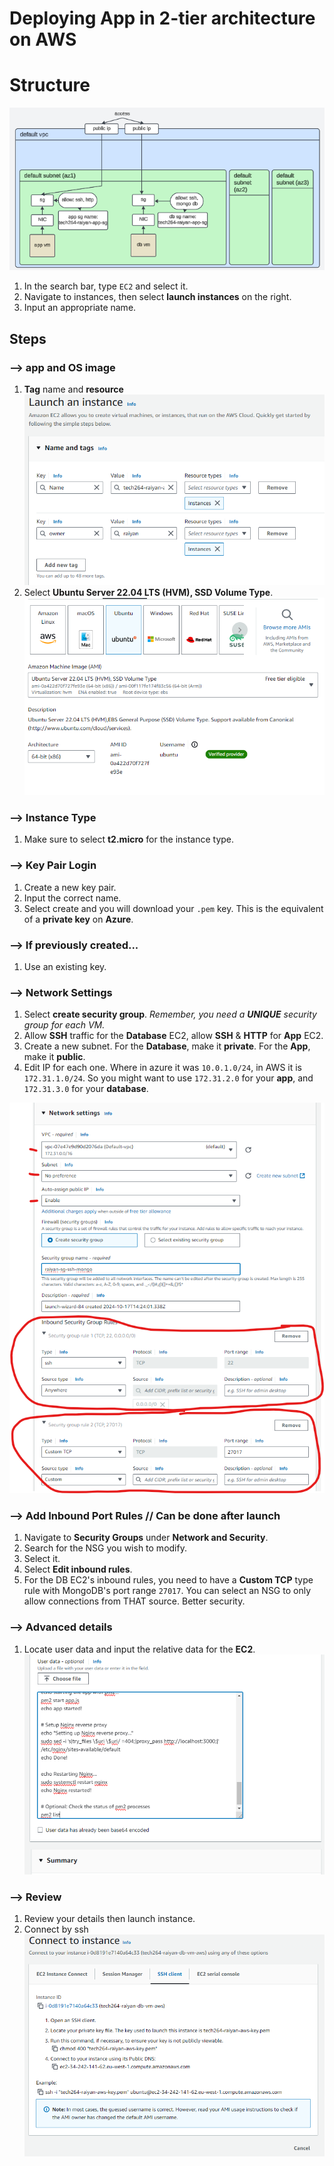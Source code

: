 # Deploying App in 2-tier architecture on AWS

# Structure
![diagram](/images/2_tier_aws.png)
 
1. In the search bar, type `EC2` and select it.
2. Navigate to instances, then select **launch instances** on the right.
3. Input an appropriate name.
 
## Steps
### --> app and OS image

1. **Tag** name and **resource**
    ![diagram](/images/aws-step-1.png)
2. Select **Ubuntu Server 22.04 LTS (HVM), SSD Volume Type**.
    ![diagram](/images/aws-step-2.png)


 
### --> Instance Type
1. Make sure to select **t2.micro** for the instance type.
 
### --> Key Pair Login
1. Create a new key pair.
2. Input the correct name.
3. Select create and you will download your `.pem` key. This is the equivalent of a **private key** on **Azure**.
### --> If previously created...
1. Use an existing key.
 
### --> Network Settings
1. Select **create security group**. *Remember, you need a **UNIQUE** security group for each VM.*
2. Allow **SSH** traffic for the **Database** EC2, allow **SSH** & **HTTP** for **App** EC2.
3. Create a new subnet. For the **Database**, make it **private**. For the **App**, make it **public**.
4. Edit IP for each one. Where in azure it was `10.0.1.0/24`, in AWS it is `172.31.1.0/24`. So you might want to use `172.31.2.0` for your **app**, and `172.31.3.0` for your **database**.

![diagram](/images/aws-step-3.png)
 
### --> Add Inbound Port Rules // Can be done after launch
1. Navigate to **Security Groups** under **Network and Security**.
2. Search for the NSG you wish to modify.
3. Select it.
4. Select **Edit inbound rules**.
5. For the DB EC2's inbound rules, you need to have a **Custom TCP** type rule with MongoDB's port range `27017`. You can select an NSG to only allow connections from THAT source. Better security.
 
### --> Advanced details
1. Locate user data and input the relative data for the **EC2**.
   ![diagram](/images/aws-step-4.png)
 
### --> Review
1. Review your details then launch instance.
2. Connect by ssh
   ![diagram](/images/aws-step-5.png)